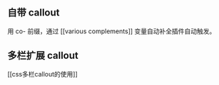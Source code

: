 ## 自带 callout

用 co- 前缀，通过 [[various complements]] 变量自动补全插件自动触发。

## 多栏扩展 callout

[[css多栏callout的使用]]
